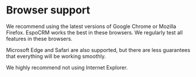 # Browser support

We recommend using the latest versions of Google Chrome or Mozilla Firefox. EspoCRM works the best in these browsers. We regularly test all features in these browsers.

Microsoft Edge and Safari are also supported, but there are less guarantees that everything will be working smoothly.

We highly recommend not using Internet Explorer.
